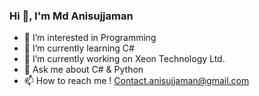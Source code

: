 ### Hi 👋, I'm Md Anisujjaman

- 👀 I’m interested in Programming
- 🌱 I’m currently learning C#
- 🔭 I’m currently working on Xeon Technology Ltd.
- 💬 Ask me about C# & Python
- 📫 How to reach me ! Contact.anisujjaman@gmail.com

<!---
Anisujjaman-Md/Anisujjaman-Md is a ✨ special ✨ repository because its `README.md` (this file) appears on your GitHub profile.
You can click the Preview link to take a look at your changes.
--->
